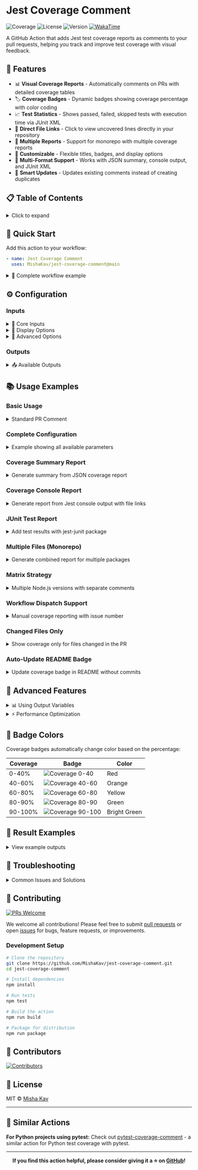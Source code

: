 # Jest Coverage Comment

![Coverage](https://img.shields.io/endpoint?url=https://gist.githubusercontent.com/MishaKav/5e90d640f8c212ab7bbac38f72323f80/raw/jest-coverage-comment__main.json)
![License](https://img.shields.io/github/license/MishaKav/jest-coverage-comment)
![Version](https://img.shields.io/github/package-json/v/MishaKav/jest-coverage-comment)
[![WakaTime](https://wakatime.com/badge/user/f838c8aa-c197-42f0-b335-cd1d26159dfd/project/9b2410f3-4104-44ec-bd7f-8d2553a31ffb.svg)](https://wakatime.com/badge/user/f838c8aa-c197-42f0-b335-cd1d26159dfd/project/9b2410f3-4104-44ec-bd7f-8d2553a31ffb)

A GitHub Action that adds Jest test coverage reports as comments to your pull requests, helping you track and improve test coverage with visual feedback.

## 🎯 Features

- 📊 **Visual Coverage Reports** - Automatically comments on PRs with detailed coverage tables
- 🏷️ **Coverage Badges** - Dynamic badges showing coverage percentage with color coding
- 📈 **Test Statistics** - Shows passed, failed, skipped tests with execution time via JUnit XML
- 🔗 **Direct File Links** - Click to view uncovered lines directly in your repository
- 📁 **Multiple Reports** - Support for monorepo with multiple coverage reports
- 🎨 **Customizable** - Flexible titles, badges, and display options
- 📝 **Multi-Format Support** - Works with JSON summary, console output, and JUnit XML
- 🚀 **Smart Updates** - Updates existing comments instead of creating duplicates

## 📋 Table of Contents

<details>
<summary>Click to expand</summary>

- [Jest Coverage Comment](#jest-coverage-comment)
  - [🎯 Features](#-features)
  - [📋 Table of Contents](#-table-of-contents)
  - [🚀 Quick Start](#-quick-start)
  - [⚙️ Configuration](#️-configuration)
    - [Inputs](#inputs)
    - [Outputs](#outputs)
  - [📚 Usage Examples](#-usage-examples)
    - [Basic Usage](#basic-usage)
    - [Complete Configuration](#complete-configuration)
    - [Coverage Summary Report](#coverage-summary-report)
    - [Coverage Console Report](#coverage-console-report)
    - [JUnit Test Report](#junit-test-report)
    - [Multiple Files (Monorepo)](#multiple-files-monorepo)
    - [Matrix Strategy](#matrix-strategy)
    - [Workflow Dispatch Support](#workflow-dispatch-support)
    - [Changed Files Only](#changed-files-only)
    - [Auto-Update README Badge](#auto-update-readme-badge)
  - [🔬 Advanced Features](#-advanced-features)
  - [🎨 Badge Colors](#-badge-colors)
  - [📸 Result Examples](#-result-examples)
    - [Complete Comment Example](#complete-comment-example)
    - [Coverage Summary Report](#coverage-summary-report-1)
    - [Coverage Console Report](#coverage-console-report-1)
    - [JUnit Test Report](#junit-test-report-1)
    - [Multiple Files (Monorepo)](#multiple-files-monorepo-1)
  - [🔧 Troubleshooting](#-troubleshooting)
    - [Comment Not Appearing](#comment-not-appearing)
    - [Coverage Report Too Large](#coverage-report-too-large)
    - [Coverage Shows 0%](#coverage-shows-0)
    - [Files Not Found](#files-not-found)
    - [Wrong File Links](#wrong-file-links)
    - [Workflow Dispatch Events](#workflow-dispatch-events)
  - [🤝 Contributing](#-contributing)
    - [Development Setup](#development-setup)
  - [👥 Contributors](#-contributors)
  - [📄 License](#-license)
  - [🔗 Similar Actions](#-similar-actions)

</details>

## 🚀 Quick Start

Add this action to your workflow:

```yaml
- name: Jest Coverage Comment
  uses: MishaKav/jest-coverage-comment@main
```

<details>
<summary>📖 Complete workflow example</summary>

```yaml
name: Jest Coverage Comment
on:
  pull_request:
    branches:
      - '*'

permissions:
  contents: read
  pull-requests: write

jobs:
  test:
    runs-on: ubuntu-latest
    steps:
      - uses: actions/checkout@v4

      - name: Setup Node.js
        uses: actions/setup-node@v4
        with:
          node-version: '18'
          cache: 'npm'

      - name: Install dependencies
        run: npm ci

      - name: Run tests with coverage
        run: npx jest --coverage --coverageReporters json-summary

      - name: Jest Coverage Comment
        uses: MishaKav/jest-coverage-comment@main
```

</details>

## ⚙️ Configuration

### Inputs

<details>
<summary>📝 Core Inputs</summary>

| Name                    | Required | Default                            | Description                                                                            |
| ----------------------- | -------- | ---------------------------------- | -------------------------------------------------------------------------------------- |
| `github-token`          | ✓        | `${{github.token}}`                | GitHub API Access Token                                                                |
| `issue-number`          |          |                                    | Pull request number to comment on (required for workflow_dispatch/workflow_run events) |
| `coverage-summary-path` |          | `./coverage/coverage-summary.json` | The location of the coverage-summary of Jest                                           |
| `junitxml-path`         |          |                                    | The location of the junitxml path (npm package `jest-junit` should be installed)       |
| `coverage-path`         |          |                                    | The location of the coverage.txt (Jest console output)                                 |

</details>

<details>
<summary>🎨 Display Options</summary>

| Name                    | Default           | Description                                                   |
| ----------------------- | ----------------- | ------------------------------------------------------------- |
| `title`                 |                   | Main title for the comment                                    |
| `summary-title`         |                   | Title for the coverage summary                                |
| `badge-title`           | `Coverage`        | Title for the badge icon                                      |
| `junitxml-title`        |                   | Title for summary for junitxml                                |
| `coverage-title`        | `Coverage Report` | Title for the coverage report                                 |
| `hide-summary`          | `false`           | Hide coverage summary report                                  |
| `hide-comment`          | `false`           | Hide the whole comment (use when you need only the `output`)  |
| `remove-links-to-files` | `false`           | Remove links to files (useful when summary-report is too big) |
| `remove-links-to-lines` | `false`           | Remove links to lines (useful when summary-report is too big) |

</details>

<details>
<summary>🔧 Advanced Options</summary>

| Name                        | Default | Description                                                                                                                                                              |
| --------------------------- | ------- | ------------------------------------------------------------------------------------------------------------------------------------------------------------------------ |
| `create-new-comment`        | `false` | When false, will update the same comment, otherwise will publish new comment on each run                                                                                 |
| `unique-id-for-comment`     |         | When running in a matrix, pass the matrix value, so each comment will be updated its own comment                                                                         |
| `coverage-path-prefix`      |         | Prefix for path when link to files in comment                                                                                                                            |
| `report-only-changed-files` | `false` | Show in report only changed files for this commit, and not all files                                                                                                     |
| `multiple-files`            |         | You can pass array of `json-summary.json` files and generate single comment with table of results<br/>Single line should look like `Title1, ./path/to/json-summary.json` |
| `multiple-junitxml-files`   |         | You can pass array of `junit.xml` files and generate single comment with table of results<br/>Single line should look like `Title1, ./path/to/junit.xml`                 |

</details>

### Outputs

<details>
<summary>📤 Available Outputs</summary>

| Name          | Example  | Description                                                                           |
| ------------- | -------- | ------------------------------------------------------------------------------------- |
| `coverage`    | `78`     | Percentage of the coverage, get from `coverage-summary.json`                          |
| `color`       | `yellow` | Color of the percentage. You can see the whole list of [badge colors](#-badge-colors) |
| `summaryHtml` | `...`    | Markdown table with summary. See the [result examples](#-result-examples)             |
| `tests`       | `9`      | Total number of tests, get from `junitxml`                                            |
| `skipped`     | `0`      | Total number of skipped tests, get from `junitxml`                                    |
| `failures`    | `0`      | Total number of tests with failures, get from `junitxml`                              |
| `errors`      | `0`      | Total number of tests with errors, get from `junitxml`                                |
| `time`        | `2.883`  | Seconds that took to run all the tests, get from `junitxml`                           |
| `lines`       | `71`     | Lines covered, get from Jest text report                                              |
| `branches`    | `100`    | Branches covered, get from Jest text report                                           |
| `functions`   | `28`     | Functions covered, get from Jest text report                                          |
| `statements`  | `100`    | Statements covered, get from Jest text report                                         |

</details>

## 📚 Usage Examples

### Basic Usage

<details>
<summary>Standard PR Comment</summary>

```yaml
name: Jest Coverage Comment
on:
  pull_request:
jobs:
  coverage:
    runs-on: ubuntu-latest
    steps:
      - uses: actions/checkout@v4
      - name: Install dependencies
        run: npm ci
      - name: Run tests with coverage
        run: npx jest --coverage --coverageReporters json-summary
      - name: Jest Coverage Comment
        uses: MishaKav/jest-coverage-comment@main
```

This will create a comment showing coverage percentage with a badge and summary table.

</details>

### Complete Configuration

<details>
<summary>Example showing all available parameters</summary>

```yaml
- name: Jest Coverage Comment
  uses: MishaKav/jest-coverage-comment@main
  with:
    github-token: ${{ secrets.GITHUB_TOKEN }}
    coverage-summary-path: ./coverage/coverage-summary.json
    title: My Jest Coverage Comment
    summary-title: My Summary Title
    badge-title: Coverage
    hide-comment: false
    create-new-comment: false
    hide-summary: false
    remove-links-to-files: false
    remove-links-to-lines: false
    junitxml-title: My JUnit Title
    junitxml-path: ./coverage/junit.xml
    coverage-title: My Coverage Title
    coverage-path: ./coverage.txt
    coverage-path-prefix: src/
    report-only-changed-files: false
```

<img alt="Example Comment" width="600px" src="https://user-images.githubusercontent.com/289035/161066760-40876696-c2cc-432a-9a7c-0952239941f3.png">

</details>

### Coverage Summary Report

<details>
<summary>Generate summary from JSON coverage report</summary>

Configure Jest to generate JSON summary:

```javascript
// jest.config.js
module.exports = {
  collectCoverage: true,
  coverageReporters: ['json-summary', 'text', 'html'],
  coverageDirectory: 'coverage',
}
```

Workflow:

```yaml
- name: Run tests
  run: npx jest --coverage

- name: Jest Coverage Comment
  uses: MishaKav/jest-coverage-comment@main
  with:
    coverage-summary-path: ./coverage/coverage-summary.json
```

**Output**: Badge with coverage percentage and summary table showing file-by-file coverage.

<img alt="Summary Report" width="450px" src="https://user-images.githubusercontent.com/289035/161067781-b162f85f-5ff4-4e00-b0f9-e487b3a10f9f.png">

</details>

### Coverage Console Report

<details>
<summary>Generate report from Jest console output with file links</summary>

```yaml
- name: Run tests
  run: npx jest --coverage | tee ./coverage.txt && exit ${PIPESTATUS[0]}

- name: Jest Coverage Comment
  uses: MishaKav/jest-coverage-comment@main
  with:
    coverage-path: ./coverage.txt
    coverage-title: Detailed Coverage Report
```

**Output**: Expandable section with detailed coverage report, including clickable links to files and specific uncovered lines.

<img alt="Coverage Report (Single File)" width="550px" src="https://user-images.githubusercontent.com/289035/161068864-25d8878a-2c82-4f83-b7dc-70a5a955b877.png">

</details>

### JUnit Test Report

<details>
<summary>Add test results with jest-junit package</summary>

Install jest-junit:

```bash
npm install --save-dev jest-junit
```

Configure Jest:

```javascript
// jest.config.js
module.exports = {
  reporters: [
    'default',
    ['jest-junit', { outputDirectory: 'coverage', outputName: 'junit.xml' }],
  ],
}
```

Workflow:

```yaml
- name: Run tests
  run: npx jest --coverage

- name: Jest Coverage Comment
  uses: MishaKav/jest-coverage-comment@main
  with:
    junitxml-path: ./coverage/junit.xml
    junitxml-title: Test Results
```

**Output**: Table showing tests count, skipped, failures, errors, and execution time.

<img alt="JUnit Report (Single File)" width="400px" src="https://user-images.githubusercontent.com/289035/161068120-303b47a9-c8e2-4fa6-80db-21aefbf9033b.png">

</details>

### Multiple Files (Monorepo)

<details>
<summary>Generate combined report for multiple packages</summary>

```yaml
- name: Run tests for all packages
  run: |
    cd packages/frontend && npm test -- --coverage --coverageDirectory ../../coverage/frontend
    cd packages/backend && npm test -- --coverage --coverageDirectory ../../coverage/backend
    cd packages/shared && npm test -- --coverage --coverageDirectory ../../coverage/shared

- name: Jest Coverage Comment
  uses: MishaKav/jest-coverage-comment@main
  with:
    multiple-files: |
      Frontend, ./coverage/frontend/coverage-summary.json
      Backend, ./coverage/backend/coverage-summary.json
      Shared Utils, ./coverage/shared/coverage-summary.json
    multiple-junitxml-files: |
      Frontend Tests, ./coverage/frontend/junit.xml
      Backend Tests, ./coverage/backend/junit.xml
      Shared Tests, ./coverage/shared/junit.xml
```

**Output**: Combined table showing coverage and test results for all packages.

<img alt="Coverage Report (Multiple Files)" width="550px" src="https://user-images.githubusercontent.com/289035/183769452-99e53ad9-5205-44b7-bba6-c8d481ce5cc4.png">

<img alt="JUnit Report (Multiple Files)" width="600px" src="https://user-images.githubusercontent.com/289035/195997703-95d331a3-beba-4567-831e-22d1f0e977da.png">

</details>

### Matrix Strategy

<details>
<summary>Multiple Node.js versions with separate comments</summary>

```yaml
strategy:
  matrix:
    node-version: [16, 18, 20]

steps:
  - uses: actions/checkout@v4
  - uses: actions/setup-node@v4
    with:
      node-version: ${{ matrix.node-version }}
  - run: npm ci
  - run: npm test -- --coverage
  - name: Jest Coverage Comment
    uses: MishaKav/jest-coverage-comment@main
    with:
      unique-id-for-comment: node-${{ matrix.node-version }}
      title: Coverage Report (Node.js ${{ matrix.node-version }})
```

**Output**: Separate coverage comments for each Node.js version, each updating independently.

</details>

### Workflow Dispatch Support

<details>
<summary>Manual coverage reporting with issue number</summary>

```yaml
name: Manual Coverage Report
on:
  workflow_dispatch:
    inputs:
      pr_number:
        description: 'Pull Request number'
        required: true
        type: string

jobs:
  coverage:
    runs-on: ubuntu-latest
    steps:
      - uses: actions/checkout@v4
      - name: Install dependencies
        run: npm ci
      - name: Run tests with coverage
        run: npx jest --coverage --coverageReporters json-summary
      - name: Jest Coverage Comment
        uses: MishaKav/jest-coverage-comment@main
        with:
          issue-number: ${{ github.event.inputs.pr_number }}
```

**Usage**: Manually trigger this workflow and provide a PR number to get coverage comments on that specific pull request.

**Output**: Coverage comment will be posted to the specified pull request, even when not triggered by the PR itself.

</details>

### Changed Files Only

<details>
<summary>Show coverage only for files changed in the PR</summary>

```yaml
- name: Jest Coverage Comment
  uses: MishaKav/jest-coverage-comment@main
  with:
    report-only-changed-files: true
    title: Coverage for Changed Files
```

**Output**:

- **In PR**: Shows coverage only for files modified in the PR
- **No changes**: Shows message "_report-only-changed-files is enabled. No files were changed in this commit :)_"

**Note**: Only works with `pull_request` and `push` events.

</details>

### Auto-Update README Badge

<details>
<summary>Update coverage badge in README without commits</summary>

```yaml
name: Update Coverage Badge
on:
  push:
    branches: [main]

jobs:
  coverage:
    runs-on: ubuntu-latest
    steps:
      - uses: actions/checkout@v4
      - run: npm ci
      - run: npm test -- --coverage

      - name: Jest Coverage Comment
        id: coverage
        uses: MishaKav/jest-coverage-comment@main
        with:
          hide-comment: true

      - name: Dynamic Badges
        if: github.ref == 'refs/heads/main'
        uses: Schneegans/dynamic-badges-action@v1.7.0
        with:
          auth: ${{ secrets.GIST_SECRET }}
          gistID: your-gist-id-here
          filename: coverage.json
          label: Coverage
          message: ${{ steps.coverage.outputs.coverage }}%
          color: ${{ steps.coverage.outputs.color }}
```

</details>

## 🔬 Advanced Features

<details>
<summary>📊 Using Output Variables</summary>

```yaml
- name: Jest Coverage Comment
  id: coverage
  uses: MishaKav/jest-coverage-comment@main

- name: Dynamic Badges
  uses: Schneegans/dynamic-badges-action@v1.7.0
  with:
    auth: ${{ secrets.GIST_SECRET }}
    gistID: your-gist-id
    filename: coverage.json
    label: Coverage
    message: ${{ steps.coverage.outputs.coverage }}%
    color: ${{ steps.coverage.outputs.color }}

- name: Fail if coverage too low
  if: ${{ steps.coverage.outputs.coverage < 80 }}
  run: |
    echo "Coverage is below 80%!"
    exit 1
```

</details>

<details>
<summary>⚡ Performance Optimization</summary>

For large coverage reports that might exceed GitHub's comment size limits:

```yaml
- name: Jest Coverage Comment
  uses: MishaKav/jest-coverage-comment@main
  with:
    hide-summary: true # Show only badge and test results
    report-only-changed-files: true # Only show changed files
    remove-links-to-files: true # Remove clickable file links
    remove-links-to-lines: true # Remove clickable line number links
```

**Link Removal Options:**

- `remove-links-to-files: true` - Removes clickable links to files. Instead of `[example.js](link)`, shows plain `example.js`
- `remove-links-to-lines: true` - Removes clickable links to line numbers. Instead of `[14-18](link)`, shows plain `14-18`

These options significantly reduce comment size while preserving all coverage information.

</details>

## 🎨 Badge Colors

Coverage badges automatically change color based on the percentage:

| Coverage | Badge                                                                           | Color        |
| -------- | ------------------------------------------------------------------------------- | ------------ |
| 0-40%    | ![Coverage 0-40](https://img.shields.io/badge/Coverage-20%25-red.svg)           | Red          |
| 40-60%   | ![Coverage 40-60](https://img.shields.io/badge/Coverage-50%25-orange.svg)       | Orange       |
| 60-80%   | ![Coverage 60-80](https://img.shields.io/badge/Coverage-70%25-yellow.svg)       | Yellow       |
| 80-90%   | ![Coverage 80-90](https://img.shields.io/badge/Coverage-85%25-green.svg)        | Green        |
| 90-100%  | ![Coverage 90-100](https://img.shields.io/badge/Coverage-95%25-brightgreen.svg) | Bright Green |

## 📸 Result Examples

<details>
<summary>View example outputs</summary>

### Complete Comment Example

> <!-- Jest Coverage Comment: jest-coverage-comment -->
>
> # My Jest Coverage Comment
>
> ## My Summary Title
>
> | Lines                                                                                                                                                                                                               | Statements     | Branches     | Functions  |
> | ------------------------------------------------------------------------------------------------------------------------------------------------------------------------------------------------------------------- | -------------- | ------------ | ---------- |
> | <a href="https://github.com/MishaKav/api-testing-example/blob/725508e4be6d3bc9d49fa611bd9fba96d5374a13/README.md"><img alt="Coverage: 78%" src="https://img.shields.io/badge/Coverage-78%25-yellow.svg" /></a><br/> | 76.74% (33/43) | 33.33% (2/6) | 100% (0/0) |
>
> ## My JUnit Title
>
> | Tests | Skipped | Failures | Errors   | Time               |
> | ----- | ------- | -------- | -------- | ------------------ |
> | 6     | 0 :zzz: | 0 :x:    | 0 :fire: | 1.032s :stopwatch: |
>
> <details><summary>My Coverage Title (<b>78%</b>)</summary><table><tr><th>File</th><th>% Stmts</th><th>% Branch</th><th>% Funcs</th><th>% Lines</th><th>Uncovered Line #s</th></tr><tbody><tr><td><b>All files</b></td><td><b>76.74</b></td><td><b>100</b></td><td><b>33.33</b></td><td><b>78.57</b></td><td>&nbsp;</td></tr><tr><td>src</td><td>75.67</td><td>100</td><td>40</td><td>75.67</td><td>&nbsp;</td></tr><tr><td>&nbsp; &nbsp;<a href="https://github.com/MishaKav/api-testing-example/blob/725508e4be6d3bc9d49fa611bd9fba96d5374a13/src/controller.js">controller.js</a></td><td>63.63</td><td>100</td><td>50</td><td>63.63</td><td><a href="https://github.com/MishaKav/api-testing-example/blob/725508e4be6d3bc9d49fa611bd9fba96d5374a13/src/controller.js#L14-L18">14&ndash;18</a></td></tr><tr><td>&nbsp; &nbsp;<a href="https://github.com/MishaKav/api-testing-example/blob/725508e4be6d3bc9d49fa611bd9fba96d5374a13/src/index.js">index.js</a></td><td>85.71</td><td>100</td><td>0</td><td>85.71</td><td><a href="https://github.com/MishaKav/api-testing-example/blob/725508e4be6d3bc9d49fa611bd9fba96d5374a13/src/index.js#L9">9</a></td></tr><tr><td>&nbsp; &nbsp;<a href="https://github.com/MishaKav/api-testing-example/blob/725508e4be6d3bc9d49fa611bd9fba96d5374a13/src/router.js">router.js</a></td><td>100</td><td>100</td><td>100</td><td>100</td><td>&nbsp;</td></tr><tr><td>&nbsp; &nbsp;<a href="https://github.com/MishaKav/api-testing-example/blob/725508e4be6d3bc9d49fa611bd9fba96d5374a13/src/service.js">service.js</a></td><td>69.23</td><td>100</td><td>50</td><td>69.23</td><td><a href="https://github.com/MishaKav/api-testing-example/blob/725508e4be6d3bc9d49fa611bd9fba96d5374a13/src/service.js#L16-L20">16&ndash;20</a></td></tr><tr><td>src/utils</td><td>83.33</td><td>100</td><td>0</td><td>100</td><td>&nbsp;</td></tr><tr><td>&nbsp; &nbsp;<a href="https://github.com/MishaKav/api-testing-example/blob/725508e4be6d3bc9d49fa611bd9fba96d5374a13/src/utils/config.js">config.js</a></td><td>100</td><td>100</td><td>100</td><td>100</td><td>&nbsp;</td></tr><tr><td>&nbsp; &nbsp;<a href="https://github.com/MishaKav/api-testing-example/blob/725508e4be6d3bc9d49fa611bd9fba96d5374a13/src/utils/utils.js">utils.js</a></td><td>75</td><td>100</td><td>0</td><td>100</td><td>&nbsp;</td></tr></tbody></table></details>

### Coverage Summary Report

![Summary Report](https://user-images.githubusercontent.com/289035/161067781-b162f85f-5ff4-4e00-b0f9-e487b3a10f9f.png)

### Coverage Console Report

![Coverage Report](https://user-images.githubusercontent.com/289035/161068864-25d8878a-2c82-4f83-b7dc-70a5a955b877.png)

### JUnit Test Report

![JUnit Report](https://user-images.githubusercontent.com/289035/161068120-303b47a9-c8e2-4fa6-80db-21aefbf9033b.png)

### Multiple Files (Monorepo)

![Multiple Files Coverage](https://user-images.githubusercontent.com/289035/183769452-99e53ad9-5205-44b7-bba6-c8d481ce5cc4.png)

![Multiple Files JUnit](https://user-images.githubusercontent.com/289035/195997703-95d331a3-beba-4567-831e-22d1f0e977da.png)

</details>

## 🔧 Troubleshooting

<details>
<summary>Common Issues and Solutions</summary>

### Comment Not Appearing

**Problem**: The action runs successfully but no comment appears on the PR.

**Solutions**:

- Ensure proper permissions are set:
  ```yaml
  permissions:
    contents: read
    pull-requests: write
  ```
- Check if `hide-comment` is set to `false`
- Verify the action is running on supported events (`pull_request`, `push`, `workflow_dispatch`, `workflow_run`)
- For `workflow_dispatch` or `workflow_run` events, ensure `issue-number` input is provided

### Coverage Report Too Large

**Problem**: "Comment is too long (maximum is 65536 characters)"

**Solutions**:

- Use `report-only-changed-files: true`
- Set `hide-summary: true` to show only badge
- Use `remove-links-to-files: true` to remove clickable file links
- Use `remove-links-to-lines: true` to remove clickable line number links
- Use `--cov-report=term-missing:skip-covered` in Jest

### Coverage Shows 0%

**Problem**: Jest not collecting coverage for your files

**Solutions**:

```javascript
// Check collectCoverageFrom in jest.config.js
collectCoverageFrom: ['src/**/*.{js,ts}', '!src/**/*.test.{js,ts}']
```

### Files Not Found

**Problem**: "No such file or directory" errors

**Solutions**:

- Use absolute paths or paths relative to `$GITHUB_WORKSPACE`
- Check that coverage files are generated before the action runs
- Verify Jest configuration generates required files

### Wrong File Links

**Problem**: Links in the coverage report point to wrong files or 404

**Solutions**:

- Use `coverage-path-prefix` if your test paths differ from repository structure
- Ensure the action runs on the correct commit SHA

### Workflow Dispatch Events

**Problem**: Need to trigger coverage reporting on specific PRs manually

**Solutions**:

- Use `issue-number` input to specify the target PR:
  ```yaml
  - name: Jest Coverage Comment
    uses: MishaKav/jest-coverage-comment@main
    with:
      issue-number: 123 # Replace with actual PR number
  ```
- For `workflow_dispatch`, add input parameter:
  ```yaml
  on:
    workflow_dispatch:
      inputs:
        pr_number:
          description: 'Pull Request number'
          required: true
  ```

</details>

## 🤝 Contributing

[![PRs Welcome](https://img.shields.io/badge/PRs-welcome-brightgreen.svg?style=flat-square)](http://makeapullrequest.com)

We welcome all contributions! Please feel free to submit [pull requests](https://github.com/MishaKav/jest-coverage-comment/pulls) or open [issues](https://github.com/MishaKav/jest-coverage-comment/issues) for bugs, feature requests, or improvements.

### Development Setup

```bash
# Clone the repository
git clone https://github.com/MishaKav/jest-coverage-comment.git
cd jest-coverage-comment

# Install dependencies
npm install

# Run tests
npm test

# Build the action
npm run build

# Package for distribution
npm run package
```

## 👥 Contributors

<a href="https://github.com/MishaKav/jest-coverage-comment/graphs/contributors">
  <img src="https://contrib.rocks/image?repo=MishaKav/jest-coverage-comment" alt="Contributors" />
</a>

## 📄 License

MIT © [Misha Kav](https://github.com/MishaKav)

---

## 🔗 Similar Actions

**For Python projects using pytest:**
Check out [pytest-coverage-comment](https://github.com/marketplace/actions/pytest-coverage-comment) - a similar action for Python test coverage with pytest.

---

<div align="center">

**If you find this action helpful, please consider giving it a ⭐ on [GitHub](https://github.com/MishaKav/jest-coverage-comment)!**

</div>
